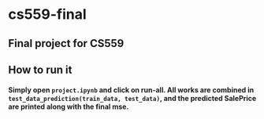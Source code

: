 # cs559-final
## Final project for CS559

## How to run it
#### Simply open `project.ipynb` and click on run-all. All works are combined in `test_data_prediction(train_data, test_data)`, and the predicted SalePrice are printed along with the final mse.